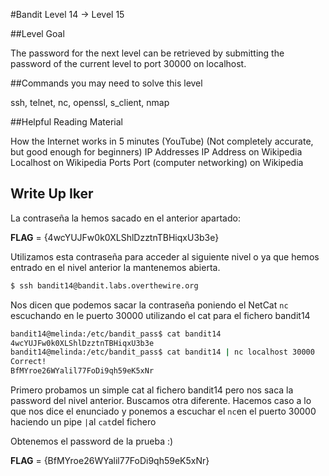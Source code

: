 #Bandit Level 14 → Level 15

##Level Goal

The password for the next level can be retrieved by submitting the password of the current level to port 30000 on localhost.

##Commands you may need to solve this level

ssh, telnet, nc, openssl, s_client, nmap

##Helpful Reading Material

How the Internet works in 5 minutes (YouTube) (Not completely accurate, but good enough for beginners)
IP Addresses
IP Address on Wikipedia
Localhost on Wikipedia
Ports
Port (computer networking) on Wikipedia

## Write Up Iker

La contraseña la hemos sacado en el anterior apartado:


**FLAG** = {4wcYUJFw0k0XLShlDzztnTBHiqxU3b3e}

Utilizamos esta contraseña para acceder al siguiente nivel o ya que hemos entrado en el nivel anterior la mantenemos abierta.

```bash 
$ ssh bandit14@bandit.labs.overthewire.org
```

Nos dicen que podemos sacar la contraseña poniendo el NetCat ```nc``` escuchando en le puerto 30000 utilizando el cat para el fichero bandit14

```bash
bandit14@melinda:/etc/bandit_pass$ cat bandit14
4wcYUJFw0k0XLShlDzztnTBHiqxU3b3e
bandit14@melinda:/etc/bandit_pass$ cat bandit14 | nc localhost 30000
Correct!
BfMYroe26WYalil77FoDi9qh59eK5xNr
```

Primero probamos un simple cat al fichero bandit14 pero nos saca la password del nivel anterior. Buscamos otra diferente. Hacemos caso a lo que nos dice el enunciado y ponemos a escuchar el ```nc```en el puerto 30000 haciendo un pipe ```|```al ```cat```del fichero

Obtenemos el password de la prueba :)

**FLAG** = {BfMYroe26WYalil77FoDi9qh59eK5xNr}




